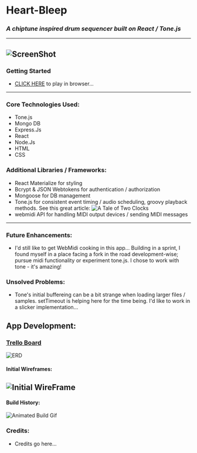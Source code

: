# Heart-Bleep

### *A chiptune inspired drum sequencer built on React / Tone.js*
----
![ScreenShot](https://i.imgur.com/XBFVK6a.png)
----
### Getting Started
- [CLICK HERE](https://aqueous-temple-93653.herokuapp.com/) to play in browser... 

---
### Core Technologies Used:
- Tone.js
- Mongo DB
- Express.Js
- React 
- Node.Js
- HTML 
- CSS

### Additional Libraries / Frameworks:
- React Materialize for styling
- Bcrypt & JSON Webtokens for authentication / authorization
- Mongoose for DB management
- Tone.js for consistent event timing / audio scheduling, groovy playback methods.  See this great article: ![A Tale of Two Clocks](https://www.html5rocks.com/en/tutorials/audio/scheduling/)
- webmidi API for handling MIDI output devices / sending MIDI messages
---

### Future Enhancements: 
- I'd still like to get WebMidi cooking in this app... Building in a sprint, I found myself in a place facing a fork in the road development-wise; pursue midi functionality or experiment tone.js.  I chose to work with tone - it's amazing!

### Unsolved Problems: 
- Tone's initial buffereing can be a bit strange when loading larger files / samples.  setTimeout is helping here for the time being.  I'd like to work in a slicker implementation...

## App Development:

### [Trello Board](https://trello.com/b/pFZWBZKW/heart-bleep)

![ERD](https://i.imgur.com/ey2508j.png)

#### Initial Wireframes:

![Initial WireFrame](https://i.imgur.com/dRTcQdx.png)
----

#### Build History:
![Animated Build Gif](https://i.imgur.com/B5dvTYb.gif)

### Credits: 

- Credits go here...